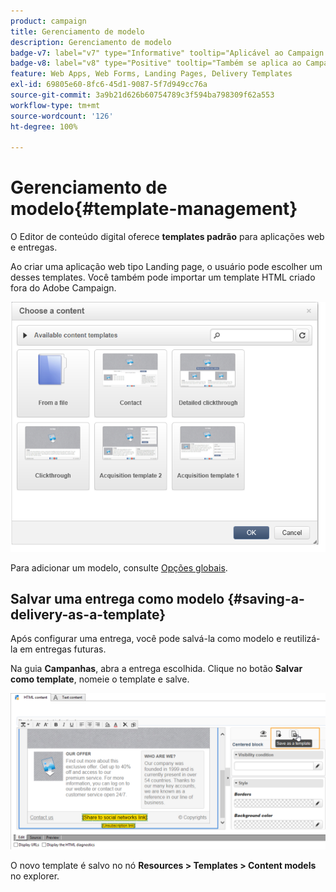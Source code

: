 ```yaml
---
product: campaign
title: Gerenciamento de modelo
description: Gerenciamento de modelo
badge-v7: label="v7" type="Informative" tooltip="Aplicável ao Campaign Classic v7"
badge-v8: label="v8" type="Positive" tooltip="Também se aplica ao Campaign v8"
feature: Web Apps, Web Forms, Landing Pages, Delivery Templates
exl-id: 69805e60-8fc6-45d1-9087-5f7d949cc76a
source-git-commit: 3a9b21d626b60754789c3f594ba798309f62a553
workflow-type: tm+mt
source-wordcount: '126'
ht-degree: 100%

---
```


# Gerenciamento de modelo{#template-management}



O Editor de conteúdo digital oferece **templates padrão** para aplicações web e entregas.

Ao criar uma aplicação web tipo Landing page, o usuário pode escolher um desses templates. Você também pode importar um template HTML criado fora do Adobe Campaign.

![](assets/dce_popup_templatechoice.png)

Para adicionar um modelo, consulte [Opções globais](content-editor-interface.md#global-options).

## Salvar uma entrega como modelo {#saving-a-delivery-as-a-template}

Após configurar uma entrega, você pode salvá-la como modelo e reutilizá-la em entregas futuras.

Na guia **Campanhas**, abra a entrega escolhida. Clique no botão **Salvar como template**, nomeie o template e salve.

![](assets/dce_save_model.png)

O novo template é salvo no nó **Resources > Templates > Content models** no explorer.
